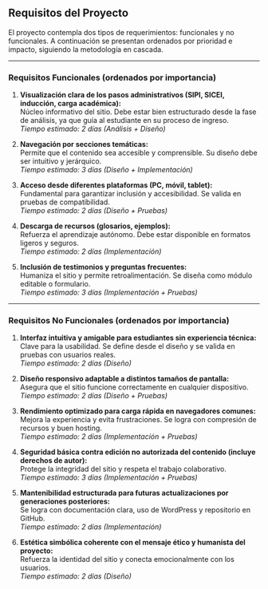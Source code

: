 ## Requisitos del Proyecto

El proyecto contempla dos tipos de requerimientos: funcionales y no funcionales. A continuación se presentan ordenados por prioridad e impacto, siguiendo la metodología en cascada.

---

### Requisitos Funcionales (ordenados por importancia)

1. **Visualización clara de los pasos administrativos (SIPI, SICEI, inducción, carga académica):**  
   Núcleo informativo del sitio. Debe estar bien estructurado desde la fase de análisis, ya que guía al estudiante en su proceso de ingreso.  
   *Tiempo estimado: 2 días (Análisis + Diseño)*

2. **Navegación por secciones temáticas:**  
   Permite que el contenido sea accesible y comprensible. Su diseño debe ser intuitivo y jerárquico.  
   *Tiempo estimado: 3 días (Diseño + Implementación)*

3. **Acceso desde diferentes plataformas (PC, móvil, tablet):**  
   Fundamental para garantizar inclusión y accesibilidad. Se valida en pruebas de compatibilidad.  
   *Tiempo estimado: 2 días (Diseño + Pruebas)*

4. **Descarga de recursos (glosarios, ejemplos):**  
   Refuerza el aprendizaje autónomo. Debe estar disponible en formatos ligeros y seguros.  
   *Tiempo estimado: 2 días (Implementación)*

5. **Inclusión de testimonios y preguntas frecuentes:**  
   Humaniza el sitio y permite retroalimentación. Se diseña como módulo editable o formulario.  
   *Tiempo estimado: 3 días (Implementación + Pruebas)*

---

### Requisitos No Funcionales (ordenados por importancia)

1. **Interfaz intuitiva y amigable para estudiantes sin experiencia técnica:**  
   Clave para la usabilidad. Se define desde el diseño y se valida en pruebas con usuarios reales.  
   *Tiempo estimado: 2 días (Diseño)*

2. **Diseño responsivo adaptable a distintos tamaños de pantalla:**  
   Asegura que el sitio funcione correctamente en cualquier dispositivo.  
   *Tiempo estimado: 2 días (Diseño + Pruebas)*

3. **Rendimiento optimizado para carga rápida en navegadores comunes:**  
   Mejora la experiencia y evita frustraciones. Se logra con compresión de recursos y buen hosting.  
   *Tiempo estimado: 2 días (Implementación + Pruebas)*

4. **Seguridad básica contra edición no autorizada del contenido (incluye derechos de autor):**  
   Protege la integridad del sitio y respeta el trabajo colaborativo.  
   *Tiempo estimado: 3 días (Implementación + Pruebas)*

5. **Mantenibilidad estructurada para futuras actualizaciones por generaciones posteriores:**  
   Se logra con documentación clara, uso de WordPress y repositorio en GitHub.  
   *Tiempo estimado: 2 días (Implementación)*

6. **Estética simbólica coherente con el mensaje ético y humanista del proyecto:**  
   Refuerza la identidad del sitio y conecta emocionalmente con los usuarios.  
   *Tiempo estimado: 2 días (Diseño)*
